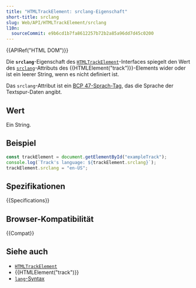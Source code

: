 ```yaml
---
title: "HTMLTrackElement: srclang-Eigenschaft"
short-title: srclang
slug: Web/API/HTMLTrackElement/srclang
l10n:
  sourceCommit: e9b6cd1b7fa8612257b72b2a85a96dd7d45c0200
---
```


{{APIRef("HTML DOM")}}

Die **`srclang`**-Eigenschaft des [`HTMLTrackElement`](/de/docs/Web/API/HTMLTrackElement)-Interfaces spiegelt den Wert des [`srclang`](/de/docs/Web/HTML/Reference/Elements/track#srclang)-Attributs des {{HTMLElement("track")}}-Elements wider oder ist ein leerer String, wenn es nicht definiert ist.

Das `srclang`-Attribut ist ein [BCP 47-Sprach-Tag](/de/docs/Web/HTML/Reference/Global_attributes/lang#language_tag_syntax), das die Sprache der Textspur-Daten angibt.

## Wert

Ein String.

## Beispiel

```js
const trackElement = document.getElementById("exampleTrack");
console.log(`Track's language: ${trackElement.srclang}`);
trackElement.srclang = "en-US";
```

## Spezifikationen

{{Specifications}}

## Browser-Kompatibilität

{{Compat}}

## Siehe auch

- [`HTMLTrackElement`](/de/docs/Web/API/HTMLTrackElement)
- {{HTMLElement("track")}}
- [`lang`-Syntax](/de/docs/Web/HTML/Reference/Global_attributes/lang#language_tag_syntax)

